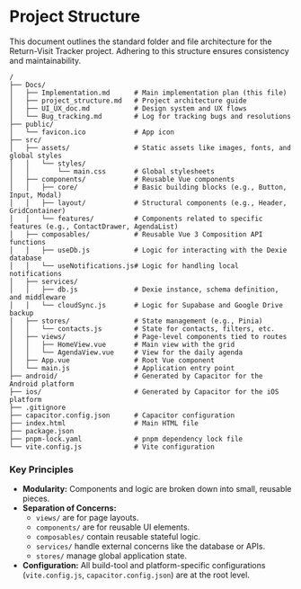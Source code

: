 # Project Structure

This document outlines the standard folder and file architecture for the Return-Visit Tracker project. Adhering to this structure ensures consistency and maintainability.

```
/
├── Docs/
│   ├── Implementation.md      # Main implementation plan (this file)
│   ├── project_structure.md   # Project architecture guide
│   ├── UI_UX_doc.md           # Design system and UX flows
│   └── Bug_tracking.md        # Log for tracking bugs and resolutions
├── public/
│   └── favicon.ico            # App icon
├── src/
│   ├── assets/                # Static assets like images, fonts, and global styles
│   │   └── styles/
│   │       └── main.css       # Global stylesheets
│   ├── components/            # Reusable Vue components
│   │   ├── core/              # Basic building blocks (e.g., Button, Input, Modal)
│   │   ├── layout/            # Structural components (e.g., Header, GridContainer)
│   │   └── features/          # Components related to specific features (e.g., ContactDrawer, AgendaList)
│   ├── composables/           # Reusable Vue 3 Composition API functions
│   │   ├── useDb.js           # Logic for interacting with the Dexie database
│   │   └── useNotifications.js# Logic for handling local notifications
│   ├── services/
│   │   ├── db.js              # Dexie instance, schema definition, and middleware
│   │   └── cloudSync.js       # Logic for Supabase and Google Drive backup
│   ├── stores/                # State management (e.g., Pinia)
│   │   └── contacts.js        # State for contacts, filters, etc.
│   ├── views/                 # Page-level components tied to routes
│   │   ├── HomeView.vue       # Main view with the grid
│   │   └── AgendaView.vue     # View for the daily agenda
│   ├── App.vue                # Root Vue component
│   └── main.js                # Application entry point
├── android/                   # Generated by Capacitor for the Android platform
├── ios/                       # Generated by Capacitor for the iOS platform
├── .gitignore
├── capacitor.config.json      # Capacitor configuration
├── index.html                 # Main HTML file
├── package.json
├── pnpm-lock.yaml             # pnpm dependency lock file
└── vite.config.js             # Vite configuration
```

### Key Principles

*   **Modularity:** Components and logic are broken down into small, reusable pieces.
*   **Separation of Concerns:**
    *   `views/` are for page layouts.
    *   `components/` are for reusable UI elements.
    *   `composables/` contain reusable stateful logic.
    *   `services/` handle external concerns like the database or APIs.
    *   `stores/` manage global application state.
*   **Configuration:** All build-tool and platform-specific configurations (`vite.config.js`, `capacitor.config.json`) are at the root level. 